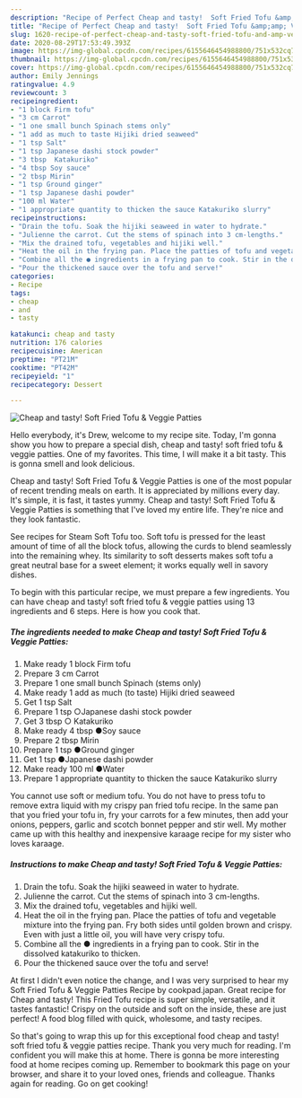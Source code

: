 ```yaml
---
description: "Recipe of Perfect Cheap and tasty!  Soft Fried Tofu &amp;amp; Veggie Patties"
title: "Recipe of Perfect Cheap and tasty!  Soft Fried Tofu &amp;amp; Veggie Patties"
slug: 1620-recipe-of-perfect-cheap-and-tasty-soft-fried-tofu-and-amp-veggie-patties
date: 2020-08-29T17:53:49.393Z
image: https://img-global.cpcdn.com/recipes/6155646454988800/751x532cq70/cheap-and-tasty-soft-fried-tofu-veggie-patties-recipe-main-photo.jpg
thumbnail: https://img-global.cpcdn.com/recipes/6155646454988800/751x532cq70/cheap-and-tasty-soft-fried-tofu-veggie-patties-recipe-main-photo.jpg
cover: https://img-global.cpcdn.com/recipes/6155646454988800/751x532cq70/cheap-and-tasty-soft-fried-tofu-veggie-patties-recipe-main-photo.jpg
author: Emily Jennings
ratingvalue: 4.9
reviewcount: 3
recipeingredient:
- "1 block Firm tofu"
- "3 cm Carrot"
- "1 one small bunch Spinach stems only"
- "1 add as much to taste Hijiki dried seaweed"
- "1 tsp Salt"
- "1 tsp Japanese dashi stock powder"
- "3 tbsp  Katakuriko"
- "4 tbsp Soy sauce"
- "2 tbsp Mirin"
- "1 tsp Ground ginger"
- "1 tsp Japanese dashi powder"
- "100 ml Water"
- "1 appropriate quantity to thicken the sauce Katakuriko slurry"
recipeinstructions:
- "Drain the tofu. Soak the hijiki seaweed in water to hydrate."
- "Julienne the carrot. Cut the stems of spinach into 3 cm-lengths."
- "Mix the drained tofu, vegetables and hijiki well."
- "Heat the oil in the frying pan. Place the patties of tofu and vegetable mixture into the frying pan. Fry both sides until golden brown and crispy. Even with just a little oil, you will have very crispy tofu."
- "Combine all the ● ingredients in a frying pan to cook. Stir in the dissolved katakuriko to thicken."
- "Pour the thickened sauce over the tofu and serve!"
categories:
- Recipe
tags:
- cheap
- and
- tasty

katakunci: cheap and tasty 
nutrition: 176 calories
recipecuisine: American
preptime: "PT21M"
cooktime: "PT42M"
recipeyield: "1"
recipecategory: Dessert

---
```



![Cheap and tasty!  Soft Fried Tofu &amp; Veggie Patties](https://img-global.cpcdn.com/recipes/6155646454988800/751x532cq70/cheap-and-tasty-soft-fried-tofu-veggie-patties-recipe-main-photo.jpg)

Hello everybody, it's Drew, welcome to my recipe site. Today, I'm gonna show you how to prepare a special dish, cheap and tasty!  soft fried tofu &amp; veggie patties. One of my favorites. This time, I will make it a bit tasty. This is gonna smell and look delicious.

Cheap and tasty!  Soft Fried Tofu &amp; Veggie Patties is one of the most popular of recent trending meals on earth. It is appreciated by millions every day. It's simple, it is fast, it tastes yummy. Cheap and tasty!  Soft Fried Tofu &amp; Veggie Patties is something that I've loved my entire life. They're nice and they look fantastic.

See recipes for Steam Soft Tofu too. Soft tofu is pressed for the least amount of time of all the block tofus, allowing the curds to blend seamlessly into the remaining whey. Its similarity to soft desserts makes soft tofu a great neutral base for a sweet element; it works equally well in savory dishes.


To begin with this particular recipe, we must prepare a few ingredients. You can have cheap and tasty!  soft fried tofu &amp; veggie patties using 13 ingredients and 6 steps. Here is how you cook that.

<!--inarticleads1-->

##### The ingredients needed to make Cheap and tasty!  Soft Fried Tofu &amp; Veggie Patties:

1. Make ready 1 block Firm tofu
1. Prepare 3 cm Carrot
1. Prepare 1 one small bunch Spinach (stems only)
1. Make ready 1 add as much (to taste) Hijiki dried seaweed
1. Get 1 tsp Salt
1. Prepare 1 tsp ○Japanese dashi stock powder
1. Get 3 tbsp ○ Katakuriko
1. Make ready 4 tbsp ●Soy sauce
1. Prepare 2 tbsp Mirin
1. Prepare 1 tsp ●Ground ginger
1. Get 1 tsp ●Japanese dashi powder
1. Make ready 100 ml ●Water
1. Prepare 1 appropriate quantity to thicken the sauce Katakuriko slurry


You cannot use soft or medium tofu. You do not have to press tofu to remove extra liquid with my crispy pan fried tofu recipe. In the same pan that you fried your tofu in, fry your carrots for a few minutes, then add your onions, peppers, garlic and scotch bonnet pepper and stir well. My mother came up with this healthy and inexpensive karaage recipe for my sister who loves karaage. 

<!--inarticleads2-->

##### Instructions to make Cheap and tasty!  Soft Fried Tofu &amp; Veggie Patties:

1. Drain the tofu. Soak the hijiki seaweed in water to hydrate.
1. Julienne the carrot. Cut the stems of spinach into 3 cm-lengths.
1. Mix the drained tofu, vegetables and hijiki well.
1. Heat the oil in the frying pan. Place the patties of tofu and vegetable mixture into the frying pan. Fry both sides until golden brown and crispy. Even with just a little oil, you will have very crispy tofu.
1. Combine all the ● ingredients in a frying pan to cook. Stir in the dissolved katakuriko to thicken.
1. Pour the thickened sauce over the tofu and serve!


At first I didn&#39;t even notice the change, and I was very surprised to hear my Soft Fried Tofu &amp; Veggie Patties Recipe by cookpad.japan. Great recipe for Cheap and tasty! This Fried Tofu recipe is super simple, versatile, and it tastes fantastic! Crispy on the outside and soft on the inside, these are just perfect! A food blog filled with quick, wholesome, and tasty recipes. 

So that's going to wrap this up for this exceptional food cheap and tasty!  soft fried tofu &amp; veggie patties recipe. Thank you very much for reading. I'm confident you will make this at home. There is gonna be more interesting food at home recipes coming up. Remember to bookmark this page on your browser, and share it to your loved ones, friends and colleague. Thanks again for reading. Go on get cooking!
